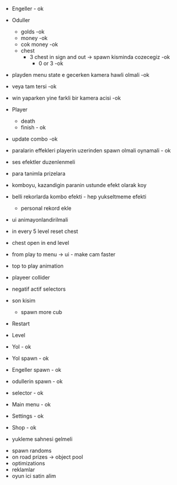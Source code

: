 * Engeller - ok
* Oduller 
  * golds -ok
  * money -ok
  * cok money -ok
  * chest 
    * 3 chest in sign and out -> spawn kisminda cozecegiz -ok
      * 0 or 3 -ok
  
* playden menu state e gecerken kamera hawli olmali -ok
* veya tam tersi -ok
* win yaparken yine farkli bir kamera acisi -ok

* Player
  * death
  * finish - ok
  
- update combo -ok

- paralarin effekleri playerin uzerinden spawn olmali oynamali - ok
- ses efektler duzenlenmeli
- para tanimla prizelara
- komboyu, kazandigin paranin ustunde efekt olarak koy
- belli rekorlarda kombo efekti - hep yukseltmeme efekti
  - personal rekord ekle

- ui animayonlandirilmali
- in every 5 level reset chest
- chest open in end level
- from play to menu -> ui - make cam faster
- top to play animation
- playeer collider
- negatif actif selectors

* son kisim 
  * spawn more cub

* Restart
* Level

* Yol - ok
* Yol spawn - ok
* Engeller spawn - ok
* odullerin spawn - ok
* selector - ok

* Main menu - ok
* Settings - ok
* Shop - ok

- yukleme sahnesi gelmeli

* spawn randoms
* on road prizes -> object pool
* optimizations
* reklamlar
* oyun ici satin alim

